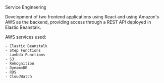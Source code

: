 Service Engineering 

Development of two frontend applications using React and using Amazon's AWS as the backend, providing access through a REST API deployed in Elastic Beanstalk.

AWS services used:

    - Elastic Beanstalk
    - Step Functions
    - Lambda Functions
    - S3
    - Rekognition
    - DynamoDB
    - RDS  
    - CloudWatch
    
